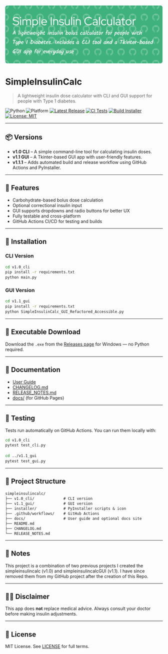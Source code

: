 <p align="center">
    <img src="https://github.com/mattyhakin/insulin-calculator-simple/blob/main/simple-insulin-header.png?raw=true" alt="Simple Insulin Calculator"/>
    
# SimpleInsulinCalc

> A lightweight insulin dose calculator with CLI and GUI support for people with Type 1 diabetes.

![Python](https://img.shields.io/badge/Python-3.10+-blue.svg)
![Platform](https://img.shields.io/badge/Platform-Windows%20%7C%20Linux-lightgrey)
[![Latest Release](https://img.shields.io/github/v/release/mattyhakin/simpleinsulincalc?label=release)](https://github.com/mattyhakin/simpleinsulincalc/releases)
[![CI Tests](https://github.com/mattyhakin/simpleinsulincalc/actions/workflows/python-ci.yml/badge.svg)](https://github.com/mattyhakin/simpleinsulincalc/actions)
[![Build Installer](https://github.com/mattyhakin/simpleinsulincalc/actions/workflows/pyinstaller.yml/badge.svg)](https://github.com/mattyhakin/simpleinsulincalc/actions)
[![License: MIT](https://img.shields.io/badge/License-MIT-green.svg)](LICENSE)

---

## 📦 Versions

- **v1.0 CLI** – A simple command-line tool for calculating insulin doses.
- **v1.1 GUI** – A Tkinter-based GUI app with user-friendly features.
- **v1.1.1** – Adds automated build and release workflow using GitHub Actions and PyInstaller.

---

## 🚀 Features

- Carbohydrate-based bolus dose calculation
- Optional correctional insulin input
- GUI supports dropdowns and radio buttons for better UX
- Fully testable and cross-platform
- GitHub Actions CI/CD for testing and builds

---

## 🔧 Installation

### CLI Version

```bash
cd v1.0_cli
pip install -r requirements.txt
python main.py
```

### GUI Version

```bash
cd v1.1_gui
pip install -r requirements.txt
python SimpleInsulinCalc_GUI_Refactored_Accessible.py
```

---

## 💾 Executable Download

Download the `.exe` from the [Releases page](https://github.com/mattyhakin/simpleinsulincalc/releases) for Windows — no Python required.

---

## 📄 Documentation

- [User Guide](docs/user_guide.md)
- [CHANGELOG.md](CHANGELOG.md)
- [RELEASE_NOTES.md](RELEASE_NOTES.md)
- [docs/](docs/) (for GitHub Pages)

---

## 🧪 Testing

Tests run automatically on GitHub Actions. You can run them locally with:

```bash
cd v1.0_cli
pytest test_cli.py

cd ../v1.1_gui
pytest test_gui.py
```

---

## 📁 Project Structure

```
simpleinsulincalc/
├── v1.0_cli/             # CLI version
├── v1.1_gui/             # GUI version
├── installer/            # PyInstaller scripts & icon
├── .github/workflows/    # GitHub Actions
├── docs/                 # User guide and optional docs site
├── README.md
├── CHANGELOG.md
└── RELEASE_NOTES.md
```

---

## 📝 Notes

This project is a combination of two previous projects I created the simpleinsulincalc (v1.0) and simpleinsulincalcGUI (v1.1). I have since removed them from my GitHub project after the creation of this Repo.

---

## 👨‍⚕️ Disclaimer

This app does **not** replace medical advice. Always consult your doctor before making insulin adjustments.

---

## 📝 License

MIT License. See [LICENSE](LICENSE) for full terms.
